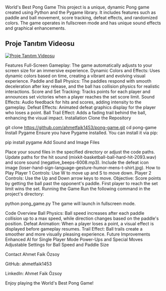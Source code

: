 World's Best Pong Game
This project is a unique, dynamic Pong game created using Python and the Pygame library. It includes features such as paddle and ball movement, score tracking, defeat effects, and randomized colors. The game operates in fullscreen mode and has unique sound effects and graphical enhancements.

## Proje Tanıtım Videosu
[![Proje Tanıtım Videosu](https://img.youtube.com/vi/hn_gg3SH86s/0.jpg)](https://youtu.be/hn_gg3SH86s)

Features
Full-Screen Gameplay: The game automatically adjusts to your screen size for an immersive experience.
Dynamic Colors and Effects: Uses dynamic colors based on time, creating a vibrant and evolving visual experience.
Paddle and Ball Physics: The paddles respond with smooth deceleration after key release, and the ball has collision physics for realistic interactions.
Score and Set Tracking: Tracks points for each player and announces set victories when a player reaches the set score limit.
Sound Effects: Audio feedback for hits and scores, adding intensity to the gameplay.
Defeat Effects: Animated defeat graphics display for the player who loses a point.
Ball Trail Effect: Adds a fading trail behind the ball, enhancing the visual impact.
Installation
Clone the Repository

git clone https://github.com/ahmetfaik1453/pong-game.git
cd pong-game
Install Pygame Ensure you have Pygame installed. You can install it via pip:

pip install pygame
Add Sound and Image Files

Place your sound files in the specified directory or adjust the code paths.
Update paths for the hit sound (mixkit-basketball-ball-hard-hit-2093.wav) and score sound (negative_beeps-6008.mp3).
Include the defeat icon image (loser-hand-sign-language-gesture-humor-mens-t-shirt.jpg).
How to Play
Player 1 Controls: Use W to move up and S to move down.
Player 2 Controls: Use the Up and Down arrow keys to move.
Objective: Score points by getting the ball past the opponent's paddle. First player to reach the set limit wins the set.
Running the Game
Run the following command in the project's directory:


python pong_game.py
The game will launch in fullscreen mode.

Code Overview
Ball Physics: Ball speed increases after each paddle collision up to a max speed, while direction changes based on the paddle's position.
Defeat Animation: When a player loses a point, a visual effect is displayed before gameplay resumes.
Trail Effect: Ball trails create a smoother and more visually pleasing experience.
Future Improvements
Enhanced AI for Single Player Mode
Power-Ups and Special Moves
Adjustable Settings for Ball Speed and Paddle Size

Contact
Ahmet Faik Özsoy

GitHub: ahmetfaik1453

LinkedIn: Ahmet Faik Özsoy

Enjoy playing the World's Best Pong Game!
